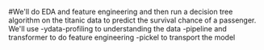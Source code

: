 #We'll do EDA and feature engineering and then run
a decision tree algorithm on the titanic data to predict the survival 
chance of a passenger.
We'll use 
-ydata-profiling to understanding the data
-pipeline and transformer to do feature engineering
-pickel to transport the model